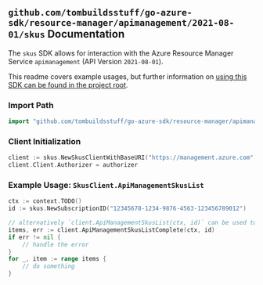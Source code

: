 
## `github.com/tombuildsstuff/go-azure-sdk/resource-manager/apimanagement/2021-08-01/skus` Documentation

The `skus` SDK allows for interaction with the Azure Resource Manager Service `apimanagement` (API Version `2021-08-01`).

This readme covers example usages, but further information on [using this SDK can be found in the project root](https://github.com/tombuildsstuff/go-azure-sdk/tree/main/docs).

### Import Path

```go
import "github.com/tombuildsstuff/go-azure-sdk/resource-manager/apimanagement/2021-08-01/skus"
```


### Client Initialization

```go
client := skus.NewSkusClientWithBaseURI("https://management.azure.com")
client.Client.Authorizer = authorizer
```


### Example Usage: `SkusClient.ApiManagementSkusList`

```go
ctx := context.TODO()
id := skus.NewSubscriptionID("12345678-1234-9876-4563-123456789012")

// alternatively `client.ApiManagementSkusList(ctx, id)` can be used to do batched pagination
items, err := client.ApiManagementSkusListComplete(ctx, id)
if err != nil {
	// handle the error
}
for _, item := range items {
	// do something
}
```
